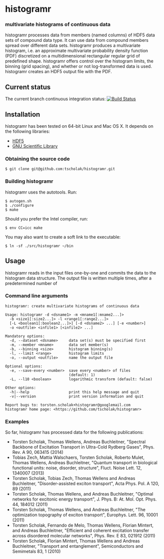 # histogramr
### multivariate histograms of continuous data
histogramr processes data from members (named columns) of HDF5 data sets of compound data type. It can use data from compound members spread over different data sets. histogramr produces a multivariate histogram, i.e. an approximate multivariate probability density function (PDF) discretized on a multidimensional rectangular regular grid of predefined shape. histogramr offers control over the histogram limits, the binning (grid spacing), and whether or not log-transformed data is used. histogramr creates an HDF5 output file with the PDF.

## Current status
The current branch continuous integration status:
[![Build Status](https://travis-ci.org/tscholak/histogramr.png)](https://travis-ci.org/tscholak/histogramr)

## Installation
histogramr has been tested on 64-bit Linux and Mac OS X. It depends on the following libraries:
* [HDF5](http://www.hdfgroup.org/HDF5/)
* [GNU Scientific Library](https://www.gnu.org/software/gsl/)

### Obtaining the source code
```
$ git clone git@github.com:tscholak/histogramr.git
```

### Building histogramr
histogramr uses the autotools. Run:
```
$ autogen.sh
$ ./configure
$ make
```
Should you prefer the Intel compiler, run:
```
$ env CC=icc make
```
You may also want to create a soft link to the executable:
```
$ ln -sf ./src/histogramr ~/bin
```

## Usage
histogramr reads in the input files one-by-one and commits the data to the histogram data structure. The output file is written multiple times, after a predetermined number of  

### Command line arguments
```
histogramr: create multivariate histograms of continuous data

Usage: histogramr -d <dsname1> -m <mname1[:mname2...]>
  -b <size1[:size2...]> -l <range1[:range2...]>
  [-L <boolean1[:boolean2...]>] [-d <dsname2> ...] [-e <number>]
  -o <outfile> <infile1> [<infile2> ...]

Mandatory options:
  -d, --dataset <dsname>     data set(s) must be specified first
  -m, --member <mname>       data set member(s)
  -b, --binning <size>       histogram binning(s)
  -l, --limit <range>        histogram limits
  -o, --output <outfile>     name the output file

Optional options:
  -e, --save-every <number>  save every <number> of files
                             (default: 1)
  -L, --l10 <boolean>        logarithmic transform (default: false)

Other options:
  -h|--help                  print this help message and quit
  -v|--version               print version information and quit

Report bugs to: torsten.scholak+histogramr@googlemail.com
histogramr home page: <https://github.com/tscholak/histogramr>
```

### Examples
So far, histogramr has processed data for the following publications:
* Torsten Scholak, Thomas Wellens, Andreas Buchleitner, "Spectral Backbone of Excitation Transport in Ultra-Cold Rydberg Gases", Phys. Rev. A 90, 063415 (2014)
* Tobias Zech, Mattia Walschaers, Torsten Scholak, Roberto Mulet, Thomas Wellens, Andreas Buchleitner, "Quantum transport in biological functional units: noise, disorder, structure", Fluct. Noise Lett. 12, 1340007 (2013)
* Torsten Scholak, Tobias Zech, Thomas Wellens and Andreas Buchleitner, "Disorder-assisted exciton transport", Acta Phys. Pol. A 120, 89 (2011)
* Torsten Scholak, Thomas Wellens, and Andreas Buchleitner, "Optimal networks for excitonic energy transport", J. Phys. B: At. Mol. Opt. Phys. 44, 184012 (2011)
* Torsten Scholak, Thomas Wellens, and Andreas Buchleitner, "The optimization topography of exciton transport", Europhys. Lett. 96, 10001 (2011)
* Torsten Scholak, Fernando de Melo, Thomas Wellens, Florian Mintert, and Andreas Buchleitner, "Efficient and coherent excitation transfer across disordered molecular networks", Phys. Rev. E 83, 021912 (2011)
* Torsten Scholak, Florian Mintert, Thomas Wellens and Andreas Buchleitner, "Transport and entanglement", Semiconductors and Semimetals 83, 1 (2010)
